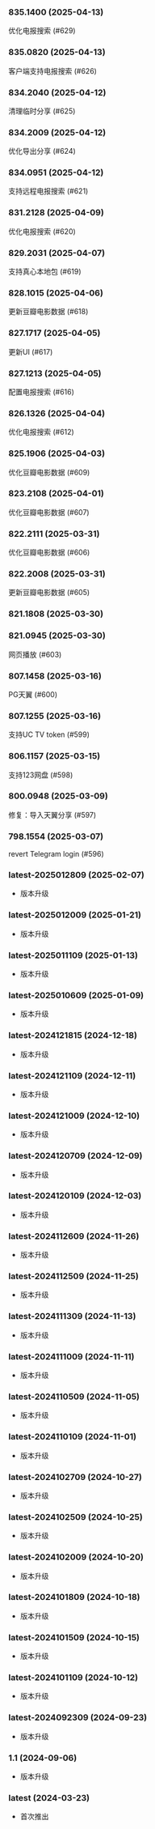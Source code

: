 ### 835.1400 (2025-04-13)
优化电报搜索 (#629)

### 835.0820 (2025-04-13)
客户端支持电报搜索 (#626)

### 834.2040 (2025-04-12)
清理临时分享 (#625)

### 834.2009 (2025-04-12)
优化导出分享 (#624)

### 834.0951 (2025-04-12)
支持远程电报搜索 (#621)

### 831.2128 (2025-04-09)
优化电报搜索 (#620)

### 829.2031 (2025-04-07)
支持真心本地包 (#619)

### 828.1015 (2025-04-06)
更新豆瓣电影数据 (#618)

### 827.1717 (2025-04-05)
更新UI (#617)

### 827.1213 (2025-04-05)
配置电报搜索 (#616)

### 826.1326 (2025-04-04)
优化电报搜索 (#612)

### 825.1906 (2025-04-03)
优化豆瓣电影数据 (#609)

### 823.2108 (2025-04-01)
优化豆瓣电影数据 (#607)

### 822.2111 (2025-03-31)
优化豆瓣电影数据 (#606)

### 822.2008 (2025-03-31)
更新豆瓣电影数据 (#605)

### 821.1808 (2025-03-30)


### 821.0945 (2025-03-30)
网页播放 (#603)

### 807.1458 (2025-03-16)
PG天翼 (#600)

### 807.1255 (2025-03-16)
支持UC TV token (#599)

### 806.1157 (2025-03-15)
支持123网盘 (#598)

### 800.0948 (2025-03-09)
修复：导入天翼分享 (#597)

### 798.1554 (2025-03-07)
revert Telegram login (#596)

### latest-2025012809 (2025-02-07)

- 版本升级

### latest-2025012009 (2025-01-21)

- 版本升级

### latest-2025011109 (2025-01-13)

- 版本升级

### latest-2025010609 (2025-01-09)

- 版本升级

### latest-2024121815 (2024-12-18)

- 版本升级

### latest-2024121109 (2024-12-11)

- 版本升级

### latest-2024121009 (2024-12-10)

- 版本升级

### latest-2024120709 (2024-12-09)

- 版本升级

### latest-2024120109 (2024-12-03)

- 版本升级

### latest-2024112609 (2024-11-26)

- 版本升级

### latest-2024112509 (2024-11-25)

- 版本升级

### latest-2024111309 (2024-11-13)

- 版本升级

### latest-2024111009 (2024-11-11)

- 版本升级

### latest-2024110509 (2024-11-05)

- 版本升级

### latest-2024110109 (2024-11-01)

- 版本升级

### latest-2024102709 (2024-10-27)

- 版本升级

### latest-2024102509 (2024-10-25)

- 版本升级

### latest-2024102009 (2024-10-20)

- 版本升级

### latest-2024101809 (2024-10-18)

- 版本升级

### latest-2024101509 (2024-10-15)

- 版本升级

### latest-2024101109 (2024-10-12)

- 版本升级

### latest-2024092309 (2024-09-23)

- 版本升级

### 1.1 (2024-09-06)

- 版本升级

### latest (2024-03-23)

- 首次推出
